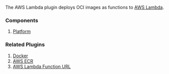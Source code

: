 The AWS Lambda plugin deploys OCI images as functions to [AWS Lambda](https://aws.amazon.com/lambda/getting-started/).

### Components

1. [Platform](/waypoint/integrations/hashicorp/aws-lambda/latest/components/platform/aws-lambda-platform)

### Related Plugins

1. [Docker](/waypoint/integrations/hashicorp/docker)
2. [AWS ECR](/waypoint/integrations/hashicorp/aws-ecr)
3. [AWS Lambda Function URL](/waypoint/integrations/hashicorp/lambda-function-url)

<!--This plugin does not implement the resource manager framework, so the
"Resources" section is omitted-->
